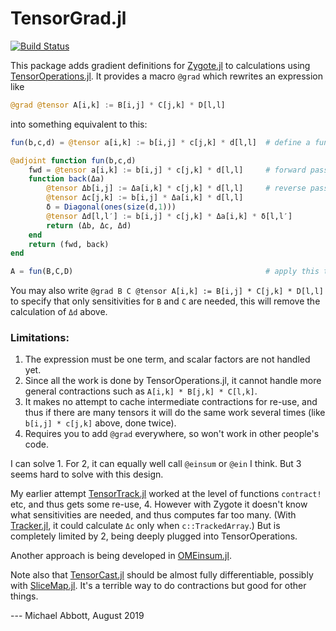 # TensorGrad.jl

[![Build Status](https://travis-ci.org/mcabbott/TensorGrad.jl.svg?branch=master)](https://travis-ci.org/mcabbott/TensorGrad.jl)

This package adds gradient definitions for [Zygote.jl](https://github.com/FluxML/Zygote.jl) 
to calculations using [TensorOperations.jl](https://github.com/Jutho/TensorOperations.jl).
It provides a macro `@grad` which rewrites an expression like
```julia
@grad @tensor A[i,k] := B[i,j] * C[j,k] * D[l,l]
```
into something equivalent to this:
```julia
fun(b,c,d) = @tensor a[i,k] := b[i,j] * c[j,k] * d[l,l]  # define a function

@adjoint function fun(b,c,d)
    fwd = @tensor a[i,k] := b[i,j] * c[j,k] * d[l,l]     # forward pass
    function back(Δa)
        @tensor Δb[i,j] := Δa[i,k] * c[j,k] * d[l,l]     # reverse pass
        @tensor Δc[j,k] := b[i,j] * Δa[i,k] * d[l,l]
        δ = Diagonal(ones(size(d,1)))
        @tensor Δd[l,l′] := b[i,j] * c[j,k] * Δa[i,k] * δ[l,l′]
        return (Δb, Δc, Δd)
    end
    return (fwd, back)
end

A = fun(B,C,D)                                           # apply this to B, C
```
You may also write `@grad B C @tensor A[i,k] := B[i,j] * C[j,k] * D[l,l]` to specify that
only sensitivities for `B` and `C` are needed, this will remove the calculation 
of `Δd` above. 

### Limitations:

1. The expression must be one term, and scalar factors are not handled yet.
2. Since all the work is done by TensorOperations.jl, it cannot handle more general contractions
  such as `A[i,k] * B[j,k] * C[l,k]`. 
3. It makes no attempt to cache intermediate contractions for re-use, 
  and thus if there are many tensors it will do the same work several times
  (like `b[i,j] * c[j,k]` above, done twice).
4. Requires you to add `@grad` everywhere, so won't work in other people's code.

I can solve 1. For 2, it can equally well call `@einsum` or `@ein` I think. 
But 3 seems hard to solve with this design.

My earlier attempt [TensorTrack.jl](https://github.com/mcabbott/TensorGrad.jl) worked at the level of 
functions `contract!` etc, and thus gets some re-use, 4. 
However with Zygote it doesn't know what sensitivities are needed, and thus computes far too many. 
(With [Tracker.jl](https://github.com/FluxML/Tracker.jl), it could calculate `Δc` only 
when `c::TrackedArray`.) 
But is completely limited by 2, being deeply plugged into TensorOperations.

Another approach is being developed in [OMEinsum.jl](https://github.com/under-Peter/OMEinsum.jl). 

Note also that [TensorCast.jl](https://github.com/mcabbott/TensorCast.jl) should be almost 
fully differentiable, possibly with [SliceMap.jl](https://github.com/mcabbott/SliceMap.jl). 
It's a terrible way to do contractions but good for other things. 

--- Michael Abbott, August 2019
